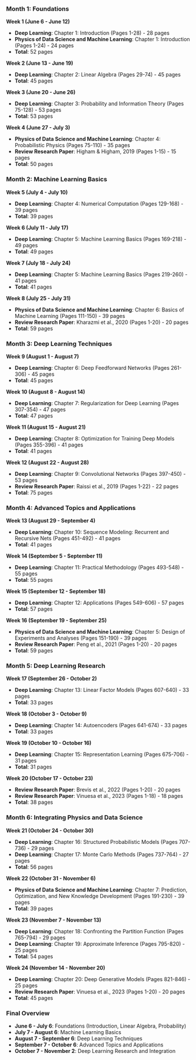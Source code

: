 ### Month 1: Foundations
**Week 1 (June 6 - June 12)**
- **Deep Learning**: Chapter 1: Introduction (Pages 1-28) - 28 pages
- **Physics of Data Science and Machine Learning**: Chapter 1: Introduction (Pages 1-24) - 24 pages
- **Total**: 52 pages

**Week 2 (June 13 - June 19)**
- **Deep Learning**: Chapter 2: Linear Algebra (Pages 29-74) - 45 pages
- **Total**: 45 pages

**Week 3 (June 20 - June 26)**
- **Deep Learning**: Chapter 3: Probability and Information Theory (Pages 75-128) - 53 pages
- **Total**: 53 pages

**Week 4 (June 27 - July 3)**
- **Physics of Data Science and Machine Learning**: Chapter 4: Probabilistic Physics (Pages 75-110) - 35 pages
- **Review Research Paper**: Higham & Higham, 2019 (Pages 1-15) - 15 pages
- **Total**: 50 pages

### Month 2: Machine Learning Basics
**Week 5 (July 4 - July 10)**
- **Deep Learning**: Chapter 4: Numerical Computation (Pages 129-168) - 39 pages
- **Total**: 39 pages

**Week 6 (July 11 - July 17)**
- **Deep Learning**: Chapter 5: Machine Learning Basics (Pages 169-218) - 49 pages
- **Total**: 49 pages

**Week 7 (July 18 - July 24)**
- **Deep Learning**: Chapter 5: Machine Learning Basics (Pages 219-260) - 41 pages
- **Total**: 41 pages

**Week 8 (July 25 - July 31)**
- **Physics of Data Science and Machine Learning**: Chapter 6: Basics of Machine Learning (Pages 111-150) - 39 pages
- **Review Research Paper**: Kharazmi et al., 2020 (Pages 1-20) - 20 pages
- **Total**: 59 pages

### Month 3: Deep Learning Techniques
**Week 9 (August 1 - August 7)**
- **Deep Learning**: Chapter 6: Deep Feedforward Networks (Pages 261-306) - 45 pages
- **Total**: 45 pages

**Week 10 (August 8 - August 14)**
- **Deep Learning**: Chapter 7: Regularization for Deep Learning (Pages 307-354) - 47 pages
- **Total**: 47 pages

**Week 11 (August 15 - August 21)**
- **Deep Learning**: Chapter 8: Optimization for Training Deep Models (Pages 355-396) - 41 pages
- **Total**: 41 pages

**Week 12 (August 22 - August 28)**
- **Deep Learning**: Chapter 9: Convolutional Networks (Pages 397-450) - 53 pages
- **Review Research Paper**: Raissi et al., 2019 (Pages 1-22) - 22 pages
- **Total**: 75 pages

### Month 4: Advanced Topics and Applications
**Week 13 (August 29 - September 4)**
- **Deep Learning**: Chapter 10: Sequence Modeling: Recurrent and Recursive Nets (Pages 451-492) - 41 pages
- **Total**: 41 pages

**Week 14 (September 5 - September 11)**
- **Deep Learning**: Chapter 11: Practical Methodology (Pages 493-548) - 55 pages
- **Total**: 55 pages

**Week 15 (September 12 - September 18)**
- **Deep Learning**: Chapter 12: Applications (Pages 549-606) - 57 pages
- **Total**: 57 pages

**Week 16 (September 19 - September 25)**
- **Physics of Data Science and Machine Learning**: Chapter 5: Design of Experiments and Analyses (Pages 151-190) - 39 pages
- **Review Research Paper**: Peng et al., 2021 (Pages 1-20) - 20 pages
- **Total**: 59 pages

### Month 5: Deep Learning Research
**Week 17 (September 26 - October 2)**
- **Deep Learning**: Chapter 13: Linear Factor Models (Pages 607-640) - 33 pages
- **Total**: 33 pages

**Week 18 (October 3 - October 9)**
- **Deep Learning**: Chapter 14: Autoencoders (Pages 641-674) - 33 pages
- **Total**: 33 pages

**Week 19 (October 10 - October 16)**
- **Deep Learning**: Chapter 15: Representation Learning (Pages 675-706) - 31 pages
- **Total**: 31 pages

**Week 20 (October 17 - October 23)**
- **Review Research Paper**: Brevis et al., 2022 (Pages 1-20) - 20 pages
- **Review Research Paper**: Vinuesa et al., 2023 (Pages 1-18) - 18 pages
- **Total**: 38 pages

### Month 6: Integrating Physics and Data Science
**Week 21 (October 24 - October 30)**
- **Deep Learning**: Chapter 16: Structured Probabilistic Models (Pages 707-736) - 29 pages
- **Deep Learning**: Chapter 17: Monte Carlo Methods (Pages 737-764) - 27 pages
- **Total**: 56 pages

**Week 22 (October 31 - November 6)**
- **Physics of Data Science and Machine Learning**: Chapter 7: Prediction, Optimization, and New Knowledge Development (Pages 191-230) - 39 pages
- **Total**: 39 pages

**Week 23 (November 7 - November 13)**
- **Deep Learning**: Chapter 18: Confronting the Partition Function (Pages 765-794) - 29 pages
- **Deep Learning**: Chapter 19: Approximate Inference (Pages 795-820) - 25 pages
- **Total**: 54 pages

**Week 24 (November 14 - November 20)**
- **Deep Learning**: Chapter 20: Deep Generative Models (Pages 821-846) - 25 pages
- **Review Research Paper**: Vinuesa et al., 2023 (Pages 1-20) - 20 pages
- **Total**: 45 pages

### Final Overview
- **June 6 - July 6**: Foundations (Introduction, Linear Algebra, Probability)
- **July 7 - August 6**: Machine Learning Basics
- **August 7 - September 6**: Deep Learning Techniques
- **September 7 - October 6**: Advanced Topics and Applications
- **October 7 - November 2**: Deep Learning Research and Integration
